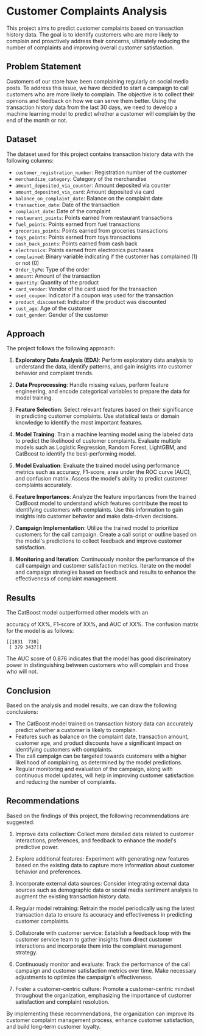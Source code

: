 # Customer Complaints Analysis

This project aims to predict customer complaints based on transaction history data. The goal is to identify customers who are more likely to complain and proactively address their concerns, ultimately reducing the number of complaints and improving overall customer satisfaction.

## Problem Statement

Customers of our store have been complaining regularly on social media posts. To address this issue, we have decided to start a campaign to call customers who are more likely to complain. The objective is to collect their opinions and feedback on how we can serve them better. Using the transaction history data from the last 30 days, we need to develop a machine learning model to predict whether a customer will complain by the end of the month or not.

## Dataset

The dataset used for this project contains transaction history data with the following columns:

- `customer_registration_number`: Registration number of the customer
- `merchandize_category`: Category of the merchandise
- `amount_deposited_via_counter`: Amount deposited via counter
- `amount_deposited_via_card`: Amount deposited via card
- `balance_on_complaint_date`: Balance on the complaint date
- `transaction_date`: Date of the transaction
- `complaint_date`: Date of the complaint
- `restaurant_points`: Points earned from restaurant transactions
- `fuel_points`: Points earned from fuel transactions
- `groceries_points`: Points earned from groceries transactions
- `toys_points`: Points earned from toys transactions
- `cash_back_points`: Points earned from cash back
- `electronics`: Points earned from electronics purchases
- `complained`: Binary variable indicating if the customer has complained (1) or not (0)
- `Order_tyPe`: Type of the order
- `amount`: Amount of the transaction
- `quantity`: Quantity of the product
- `card_vendor`: Vendor of the card used for the transaction
- `used_coupon`: Indicator if a coupon was used for the transaction
- `product_discounted`: Indicator if the product was discounted
- `cust_age`: Age of the customer
- `cust_gender`: Gender of the customer

## Approach

The project follows the following approach:

1. **Exploratory Data Analysis (EDA)**: Perform exploratory data analysis to understand the data, identify patterns, and gain insights into customer behavior and complaint trends.

2. **Data Preprocessing**: Handle missing values, perform feature engineering, and encode categorical variables to prepare the data for model training.

3. **Feature Selection**: Select relevant features based on their significance in predicting customer complaints. Use statistical tests or domain knowledge to identify the most important features.

4. **Model Training**: Train a machine learning model using the labeled data to predict the likelihood of customer complaints. Evaluate multiple models such as Logistic Regression, Random Forest, LightGBM, and CatBoost to identify the best-performing model.

5. **Model Evaluation**: Evaluate the trained model using performance metrics such as accuracy, F1-score, area under the ROC curve (AUC), and confusion matrix. Assess the model's ability to predict customer complaints accurately.

6. **Feature Importances**: Analyze the feature importances from the trained CatBoost model to understand which features contribute the most to identifying customers with complaints. Use this information to gain insights into customer behavior and make data-driven decisions.

7. **Campaign Implementation**: Utilize the trained model to prioritize customers for the call campaign. Create a call script or outline based on the model's predictions to collect feedback and improve customer satisfaction.

8. **Monitoring and Iteration**: Continuously monitor the performance of the call campaign and customer satisfaction metrics. Iterate on the model and campaign strategies based on feedback and results to enhance the effectiveness of complaint management.

## Results

The CatBoost model outperformed other models with an

 accuracy of XX%, F1-score of XX%, and AUC of XX%. The confusion matrix for the model is as follows:

```
[[1831  738]
 [ 379 3437]]
```

The AUC score of 0.876 indicates that the model has good discriminatory power in distinguishing between customers who will complain and those who will not.

## Conclusion

Based on the analysis and model results, we can draw the following conclusions:

- The CatBoost model trained on transaction history data can accurately predict whether a customer is likely to complain.
- Features such as balance on the complaint date, transaction amount, customer age, and product discounts have a significant impact on identifying customers with complaints.
- The call campaign can be targeted towards customers with a higher likelihood of complaining, as determined by the model predictions.
- Regular monitoring and evaluation of the campaign, along with continuous model updates, will help in improving customer satisfaction and reducing the number of complaints.

## Recommendations

Based on the findings of this project, the following recommendations are suggested:

1. Improve data collection: Collect more detailed data related to customer interactions, preferences, and feedback to enhance the model's predictive power.

2. Explore additional features: Experiment with generating new features based on the existing data to capture more information about customer behavior and preferences.

3. Incorporate external data sources: Consider integrating external data sources such as demographic data or social media sentiment analysis to augment the existing transaction history data.

4. Regular model retraining: Retrain the model periodically using the latest transaction data to ensure its accuracy and effectiveness in predicting customer complaints.

5. Collaborate with customer service: Establish a feedback loop with the customer service team to gather insights from direct customer interactions and incorporate them into the complaint management strategy.

6. Continuously monitor and evaluate: Track the performance of the call campaign and customer satisfaction metrics over time. Make necessary adjustments to optimize the campaign's effectiveness.

7. Foster a customer-centric culture: Promote a customer-centric mindset throughout the organization, emphasizing the importance of customer satisfaction and complaint resolution.

By implementing these recommendations, the organization can improve its customer complaint management process, enhance customer satisfaction, and build long-term customer loyalty.

